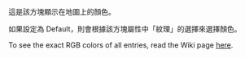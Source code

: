 這是該方塊顯示在地圖上的顏色。

如果設定為 Default，則會根據該方塊屬性中「紋理」的選擇來選擇顏色。

To see the exact RGB colors of all entries, read the Wiki page [here](https://mcreator.net/wiki/list-block-map-colors).